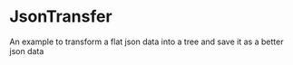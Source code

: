 JsonTransfer
============

An example to transform a flat json data into a tree and save it as a better json data
